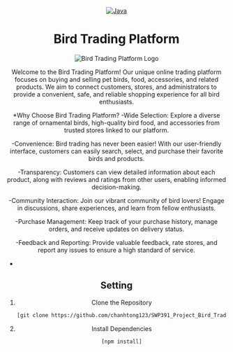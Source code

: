 <div align="center">

   [![Java](https://img.shields.io/badge/Language-Java-%23f34b7d.svg?style=plastic)](https://vi.wikipedia.org/wiki/Java_(programming_language))
   # Bird Trading Platform

![Bird Trading Platform Logo](https://github.com/chanhtong123/SWP391_Project_Bird_Trading_Platform/assets/42312195/a8be39a2-5b00-41a3-9ba6-6d7d7390ca6c)

Welcome to the Bird Trading Platform! Our unique online trading platform focuses on buying and selling pet birds, food, accessories, and related products. We aim to connect customers, stores, and administrators to provide a convenient, safe, and reliable shopping experience for all bird enthusiasts.

*Why Choose Bird Trading Platform?
-Wide Selection: Explore a diverse range of ornamental birds, high-quality bird food, and accessories from trusted stores linked to our platform.

-Convenience: Bird trading has never been easier! With our user-friendly interface, customers can easily search, select, and purchase their favorite birds and products.

-Transparency: Customers can view detailed information about each product, along with reviews and ratings from other users, enabling informed decision-making.

-Community Interaction: Join our vibrant community of bird lovers! Engage in discussions, share experiences, and learn from fellow enthusiasts.

-Purchase Management: Keep track of your purchase history, manage orders, and receive updates on delivery status.

-Feedback and Reporting: Provide valuable feedback, rate stores, and report any issues to ensure a high standard of service.

-

## Setting

1. Clone the Repository

   ```bash
   [git clone https://github.com/chanhtong123/SWP391_Project_Bird_Trading_Platform.git]
2. Install Dependencies
   ```bash
   [npm install]

</div>
